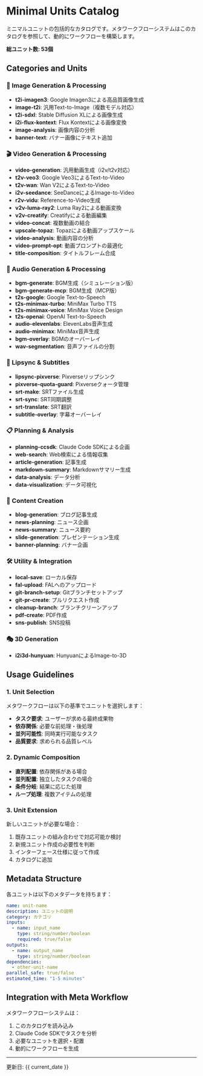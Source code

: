 # Minimal Units Catalog

ミニマルユニットの包括的なカタログです。メタワークフローシステムはこのカタログを参照して、動的にワークフローを構築します。

**総ユニット数: 53個**

## Categories and Units

### 🎨 Image Generation & Processing
- **t2i-imagen3**: Google Imagen3による高品質画像生成
- **image-t2i**: 汎用Text-to-Image（複数モデル対応）
- **t2i-sdxl**: Stable Diffusion XLによる画像生成
- **i2i-flux-kontext**: Flux Kontextによる画像変換
- **image-analysis**: 画像内容の分析
- **banner-text**: バナー画像にテキスト追加

### 🎬 Video Generation & Processing
- **video-generation**: 汎用動画生成（i2v/t2v対応）
- **t2v-veo3**: Google Veo3によるText-to-Video
- **t2v-wan**: Wan V2によるText-to-Video
- **i2v-seedance**: SeeDanceによるImage-to-Video
- **r2v-vidu**: Reference-to-Video生成
- **v2v-luma-ray2**: Luma Ray2による動画変換
- **v2v-creatify**: Creatifyによる動画編集
- **video-concat**: 複数動画の結合
- **upscale-topaz**: Topazによる動画アップスケール
- **video-analysis**: 動画内容の分析
- **video-prompt-opt**: 動画プロンプトの最適化
- **title-composition**: タイトルフレーム合成

### 🎵 Audio Generation & Processing
- **bgm-generate**: BGM生成（シミュレーション版）
- **bgm-generate-mcp**: BGM生成（MCP版）
- **t2s-google**: Google Text-to-Speech
- **t2s-minimax-turbo**: MiniMax Turbo TTS
- **t2s-minimax-voice**: MiniMax Voice Design
- **t2s-openai**: OpenAI Text-to-Speech
- **audio-elevenlabs**: ElevenLabs音声生成
- **audio-minimax**: MiniMax音声生成
- **bgm-overlay**: BGMのオーバーレイ
- **wav-segmentation**: 音声ファイルの分割

### 👄 Lipsync & Subtitles
- **lipsync-pixverse**: Pixverseリップシンク
- **pixverse-quota-guard**: Pixverseクォータ管理
- **srt-make**: SRTファイル生成
- **srt-sync**: SRT同期調整
- **srt-translate**: SRT翻訳
- **subtitle-overlay**: 字幕オーバーレイ

### 📋 Planning & Analysis
- **planning-ccsdk**: Claude Code SDKによる企画
- **web-search**: Web検索による情報収集
- **article-generation**: 記事生成
- **markdown-summary**: Markdownサマリー生成
- **data-analysis**: データ分析
- **data-visualization**: データ可視化

### 📰 Content Creation
- **blog-generation**: ブログ記事生成
- **news-planning**: ニュース企画
- **news-summary**: ニュース要約
- **slide-generation**: プレゼンテーション生成
- **banner-planning**: バナー企画

### 🛠️ Utility & Integration
- **local-save**: ローカル保存
- **fal-upload**: FALへのアップロード
- **git-branch-setup**: Gitブランチセットアップ
- **git-pr-create**: プルリクエスト作成
- **cleanup-branch**: ブランチクリーンアップ
- **pdf-create**: PDF作成
- **sns-publish**: SNS投稿

### 🎭 3D Generation
- **i2i3d-hunyuan**: HunyuanによるImage-to-3D

## Usage Guidelines

### 1. Unit Selection
メタワークフローは以下の基準でユニットを選択します：
- **タスク要求**: ユーザーが求める最終成果物
- **依存関係**: 必要な前処理・後処理
- **並列可能性**: 同時実行可能なタスク
- **品質要求**: 求められる品質レベル

### 2. Dynamic Composition
- **直列配置**: 依存関係がある場合
- **並列配置**: 独立したタスクの場合
- **条件分岐**: 結果に応じた処理
- **ループ処理**: 複数アイテムの処理

### 3. Unit Extension
新しいユニットが必要な場合：
1. 既存ユニットの組み合わせで対応可能か検討
2. 新規ユニット作成の必要性を判断
3. インターフェース仕様に従って作成
4. カタログに追加

## Metadata Structure

各ユニットは以下のメタデータを持ちます：
```yaml
name: unit-name
description: ユニットの説明
category: カテゴリ
inputs:
  - name: input_name
    type: string/number/boolean
    required: true/false
outputs:
  - name: output_name
    type: string/number/boolean
dependencies:
  - other-unit-name
parallel_safe: true/false
estimated_time: "1-5 minutes"
```

## Integration with Meta Workflow

メタワークフローシステムは：
1. このカタログを読み込み
2. Claude Code SDKでタスクを分析
3. 必要なユニットを選択・配置
4. 動的にワークフローを生成

---
更新日: {{ current_date }}